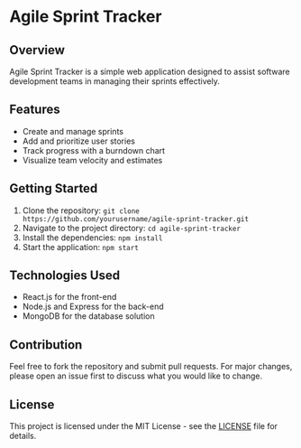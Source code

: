 # Agile Sprint Tracker

## Overview
Agile Sprint Tracker is a simple web application designed to assist software development teams in managing their sprints effectively.

## Features
- Create and manage sprints
- Add and prioritize user stories
- Track progress with a burndown chart
- Visualize team velocity and estimates

## Getting Started
1. Clone the repository: `git clone https://github.com/yourusername/agile-sprint-tracker.git`
2. Navigate to the project directory: `cd agile-sprint-tracker`
3. Install the dependencies: `npm install`
4. Start the application: `npm start`

## Technologies Used
- React.js for the front-end
- Node.js and Express for the back-end
- MongoDB for the database solution

## Contribution
Feel free to fork the repository and submit pull requests. For major changes, please open an issue first to discuss what you would like to change.

## License
This project is licensed under the MIT License - see the [LICENSE](LICENSE) file for details.
